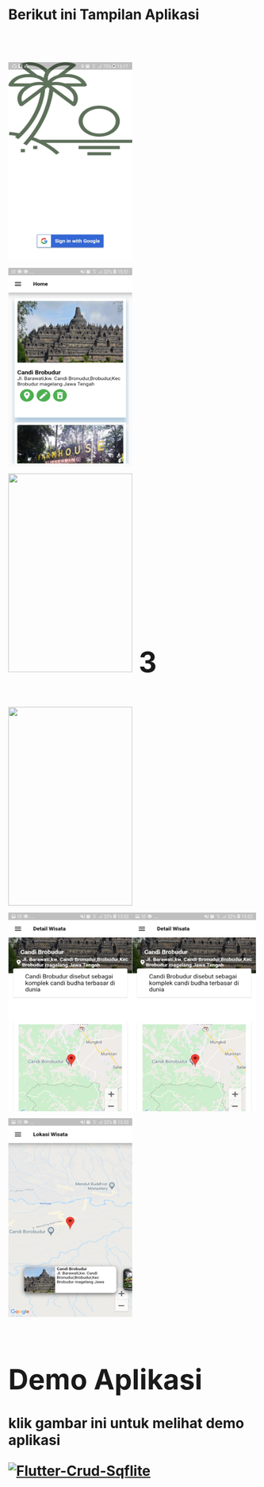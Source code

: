 <h1><b>Berikut ini Tampilan Aplikasi<b><h1>
<img src="ss/1.jpeg" width="250" height="400">   <img src="ss/2.jpeg" width="250" height="400">   <img src="ss/.jpeg" width="250" height="400">
  3
  
  <img src="ss/.jpeg" width="250" height="400">   <img src="ss/5.jpeg" width="250" height="400"><img src="ss/5.jpeg" width="250" height="400"> <img src="ss/6.jpeg" width="250" height="400">

<h1><b>Demo Aplikasi</b></h1>
<p>klik gambar ini untuk melihat demo aplikasi</p>

[![Flutter-Crud-Sqflite](https://img.youtube.com/vi/st5jflCU6nQ&t=10s/0.jpg)](https://www.youtube.com/watch?v=st5jflCU6nQ&t=10s)
